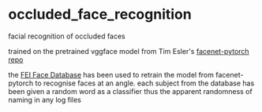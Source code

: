 # occluded_face_recognition

facial recognition of occluded faces

trained on the pretrained vggface model from Tim Esler's [facenet-pytorch repo](https://github.com/timesler/facenet-pytorch)

the [FEI Face Database](https://fei.edu.br/~cet/facedatabase.html) has been used to retrain the model from facenet-pytorch to recognise faces at an angle. each subject from the database has been given a random word as a classifier
thus the apparent randomness of naming in any log files
